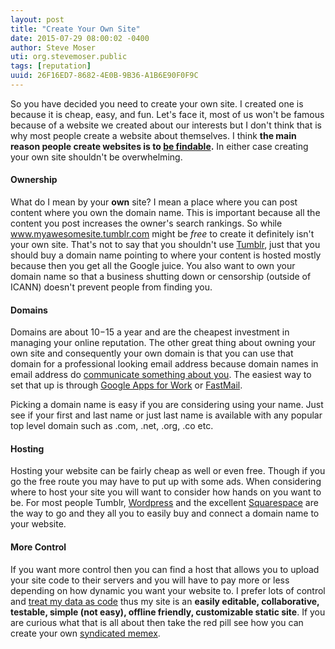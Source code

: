 ```yaml
---
layout: post
title: "Create Your Own Site"
date: 2015-07-29 08:00:02 -0400
author: Steve Moser
uti: org.stevemoser.public
tags: [reputation]
uuid: 26F16ED7-8682-4E0B-9B36-A1B6E90F0F9C
---
```


So you have decided you need to create your own site. I created one is because it is cheap, easy, and fun. Let's face it, most of us won't be famous because of a website we created about our interests but I don't think that is why most people create a website about themselves. I think **the main reason people create websites is to [be findable](../sociology/why-be-findable.md).** In either case creating your own site shouldn't be overwhelming.

#### Ownership

What do I mean by your **own** site? I mean a place where you can post content where you own the domain name. This is important because all the content you post increases the owner's search rankings. So while www.myawesomesite.tumblr.com might be *free* to create it definitely isn't your own site. That's not to say that you shouldn't use [Tumblr](http://www.tumblr.com), just that you should buy a domain name pointing to where your content is hosted mostly because then you get all the Google juice. You also want to own your domain name so that a business shutting down or censorship (outside of ICANN) doesn't prevent people from finding you.

#### Domains

Domains are about $10-$15 a year and are the cheapest investment in managing your online reputation. The other great thing about owning your own site and consequently your own domain is that you can use that domain for a professional looking email address because domain names in email address do [communicate something about you](http://lifehacker.com/5447335/know-what-your-email-address-says-about-you). The easiest way to set that up is through [Google Apps for Work](https://www.google.com/work/apps/business/) or [FastMail](https://www.fastmail.com).

Picking a domain name is easy if you are considering using your name. Just see if your first and last name or just last name is available with any popular top level domain such as .com, .net, .org, .co etc.

#### Hosting

Hosting your website can be fairly cheap as well or even free. Though if you go the free route you may have to put up with some ads. When considering where to host your site you will want to consider how hands on you want to be. For most people Tumblr, [Wordpress](http://www.wordpress.com) and the excellent [Squarespace](http://www.squarespace.com) are the way to go and they all you to easily buy and connect a domain name to your website.

#### More Control

If you want more control then you can find a host that allows you to upload your site code to their servers and you will have to pay more or less depending on how dynamic you want your website to. I prefer lots of control and [treat my data as code](http://ben.balter.com/2013/09/16/treat-data-as-code/) thus my site is an **easily editable, collaborative, testable, simple (not easy), offline friendly, customizable static site**. If you are curious what that is all about then take the red pill see how you can create your own [syndicated memex](syndicated-memex.md).
